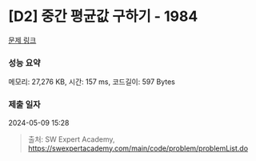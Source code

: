 # [D2] 중간 평균값 구하기 - 1984 

[문제 링크](https://swexpertacademy.com/main/code/problem/problemDetail.do?contestProbId=AV5Pw_-KAdcDFAUq) 

### 성능 요약

메모리: 27,276 KB, 시간: 157 ms, 코드길이: 597 Bytes

### 제출 일자

2024-05-09 15:28



> 출처: SW Expert Academy, https://swexpertacademy.com/main/code/problem/problemList.do